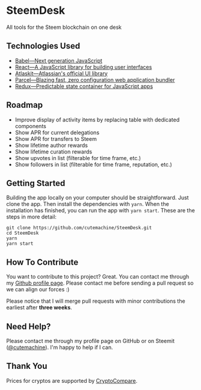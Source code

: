 # SteemDesk

All tools for the Steem blockchain on one desk


## Technologies Used

- [Babel—Next generation JavaScript](https://babeljs.io)
- [React—A JavaScript library for building user interfaces](https://reactjs.org/)
- [Atlaskit—Atlassian's official UI library](https://atlaskit.atlassian.com/)
- [Parcel—Blazing fast, zero configuration web application bundler](https://parceljs.org)
- [Redux—Predictable state container for JavaScript apps](https://redux.js.org/)


## Roadmap

- Improve display of activity items by replacing table with dedicated components
- Show APR for current delegations
- Show APR for transfers to Steem
- Show lifetime author rewards
- Show lifetime curation rewards
- Show upvotes in list (filterable for time frame, etc.)
- Show followers in list (filterable for time frame, reputation, etc.)


## Getting Started

Building the app locally on your computer should be straightforward. Just clone the app. Then install the dependencies with `yarn`. When the installation has finished, you can run the app with `yarn start`. These are the steps in more detail:

    git clone https://github.com/cutemachine/SteemDesk.git
    cd SteemDesk
    yarn
    yarn start


## How To Contribute

You want to contribute to this project? Great. You can contact me through my [Github profile page](https://github.com/cutemachine). Please contact me before sending a pull request so we can align our forces :)

Please notice that I will merge pull requests with minor contributions the earliest after __three weeks__.


## Need Help?

Please contact me through my profile page on GitHub or on Steemit ([@cutemachine](https://steemit.com/@cutemachine)). I'm happy to help if I can.


## Thank You

Prices for cryptos are supported by [CryptoCompare](https://min-api.cryptocompare.com/).

